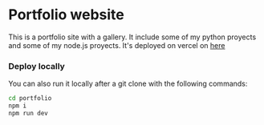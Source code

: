 # Portfolio website
This is a portfolio site with a gallery. It include some of my python proyects and some of my node.js proyects. It's deployed on vercel on <a href="https://lucianomel-portfolio.vercel.app/">here</a>

### Deploy locally
You can also run it locally after a git clone with the following commands:

```bash
cd portfolio
npm i
npm run dev
```
